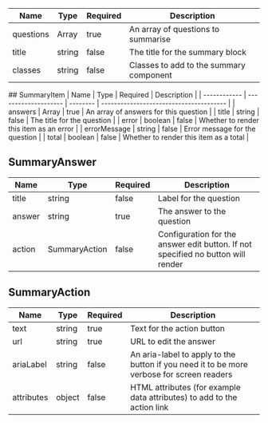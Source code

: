 | Name      | Type                   | Required | Description                             |
| --------- | ---------------------- | -------- | --------------------------------------- |
| questions | Array<SummaryQuestion> | true     | An array of questions to summarise      |
| title     | string                 | false    | The title for the summary block         |
| classes   | string                 | false    | Classes to add to the summary component |

## SummaryItem
| Name | Type | Required | Description |
| ------------ | -------------------- | -------- | --------------------------------------- |
| answers | Array<SummaryAnswer> | true | An array of answers for this question |
| title | string | false | The title for the question |
| error | boolean | false | Whether to render this item as an error |
| errorMessage | string | false | Error message for the question |
| total | boolean | false | Whether to render this item as a total |

## SummaryAnswer

| Name   | Type          | Required | Description                                                                      |
| ------ | ------------- | -------- | -------------------------------------------------------------------------------- |
| title  | string        | false    | Label for the question                                                           |
| answer | string        | true     | The answer to the question                                                       |
| action | SummaryAction | false    | Configuration for the answer edit button. If not specified no button will render |

## SummaryAction

| Name       | Type   | Required | Description                                                                               |
| ---------- | ------ | -------- | ----------------------------------------------------------------------------------------- |
| text       | string | true     | Text for the action button                                                                |
| url        | string | true     | URL to edit the answer                                                                    |
| ariaLabel  | string | false    | An aria-label to apply to the button if you need it to be more verbose for screen readers |
| attributes | object | false    | HTML attributes (for example data attributes) to add to the action link                   |

